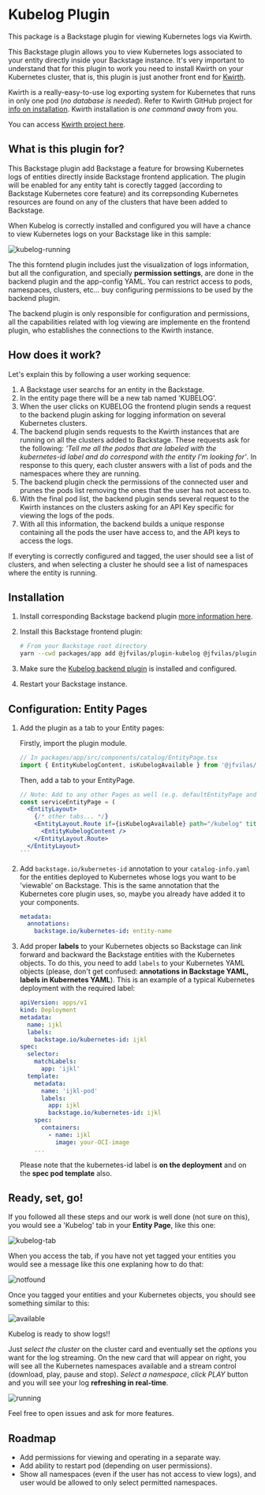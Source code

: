 # Kubelog Plugin

This package is a Backstage plugin for viewing Kubernetes logs via Kwirth.

This Backstage plugin allows you to view Kubernetes logs associated to your entity directly inside your Backstage instance. It's very important to understand that for this plugin to work you need to install Kwirth on your Kubernetes cluster, that is, this plugin is just another front end for [Kwirth](https://jfvilaspersonal.github.io/kwirth).

Kwirth is a really-easy-to-use log exporting system for Kubernetes that runs in only one pod (*no database is needed*). Refer to Kwirth GitHub project for [info on installation](https://github.com/jfvilasPersonal/kwirth?tab=readme-ov-file#installation). Kwirth installation is *one command away* from you.

You can access [Kwirth project here](https://github.com/jfvilasPersonal/kwirth).

## What is this plugin for?
This Backstage plugin add Backstage a feature for browsing Kubernetes logs of entities directly inside Backstage frontend application. The plugin will be enabled for any entity taht is corectly tagged (according to Backstage Kubernetes core feature) and its correpsonding Kubernetes resources are found on any of the clusters that have been added to Backstage.

When Kubelog is correctly installed and configured you will have a chance to view Kubernetes logs on your Backstage like in this sample:

![kubelog-running](./images/kubelog-running.png)

The this forntend plugin includes just the visualization of logs information, but all the configuration, and specially **permission settings**, are done in the backend plugin and the app-config YAML. You can restrict access to pods, namespaces, clusters, etc... buy configuring permissions to be used by the backend plugin.

The backend plugin is only responsible for configuration and permissions, all the capabilities related with log viewing are implemente en the frontend plugin, who establishes the connections to the Kwirth instance.


## How does it work?
Let's explain this by following a user working sequence:

1. A Backstage user searchs for an entity in the Backstage.
2. In the entity page there will be a new tab named 'KUBELOG'.
3. When the user clicks on KUBELOG the frontend plugin sends a request to the backend plugin asking for logging information on several Kubernetes clusters.
4. The backend plugin sends requests to the Kwirth instances that are running on all the clusters added to Backstage. These requests ask for the following: *'Tell me all the podos that are labeled with the kubernetes-id label and do correspond with the entity I'm looking for'*. In response to this query, each cluster answers with a list of pods and the namespaces where they are running.
5. The backend plugin check the permissions of the connected user and prunes the pods list removing the ones that the user has not access to.
6. With the final pod list, the backend plugin sends several request to the Kwirth instances on the clusters asking for an API Key specific for viewing the logs of the pods.
7. With all this information, the backend builds a unique response containing all the pods the user have access to, and the API keys to access the logs.

If everyting is correctly configured and tagged, the user should see a list of clusters, and when selecting a cluster he should see a list of namespaces where the entity is running.

## Installation
1. Install corresponding Backstage backend plugin [more information here](https://www.npmjs.com/package/@jfvilas/plugin-kubelog-backend).

2. Install this Backstage frontend plugin:

    ```bash
    # From your Backstage root directory
    yarn --cwd packages/app add @jfvilas/plugin-kubelog @jfvilas/plugin-kubelog-common
    ```

3. Make sure the [Kubelog backend plugin](https://www.npmjs.com/package/@jfvilas/plugin-kubelog-backend#configure) is installed and configured.

4. Restart your Backstage instance.

## Configuration: Entity Pages

1. Add the plugin as a tab to your Entity pages:

    Firstly, import the plugin module.
    ```typescript
    // In packages/app/src/components/catalog/EntityPage.tsx
    import { EntityKubelogContent, isKubelogAvailable } from '@jfvilas/plugin-kubelog';
    ```

    Then, add a tab to your EntityPage.
    ````jsx
    // Note: Add to any other Pages as well (e.g. defaultEntityPage and webSiteEntityPage)
    const serviceEntityPage = (
      <EntityLayout>
        {/* other tabs... */}
        <EntityLayout.Route if={isKubelogAvailable} path="/kubelog" title="Kubelog">
          <EntityKubelogContent />
        </EntityLayout.Route>
      </EntityLayout>
    ```

2. Add `backstage.io/kubernetes-id` annotation to your `catalog-info.yaml` for the entities deployed to Kubernetes whose logs you want to be 'viewable' on Backstage. This is the same annotation that the Kubernetes core plugin uses, so, maybe you already have added it to your components.

    ```yaml
    metadata:
      annotations:
        backstage.io/kubernetes-id: entity-name
    ```

3. Add proper **labels** to your Kubernetes objects so Backstage can *link* forward and backward the Backstage entities with the Kubernetes objects. To do this, you need to add `labels` to your Kubernetes YAML objects (please, don't get confused: **annotations in Backstage YAML, labels in Kubernetes YAML**). This is an example of a typical Kubernetes deployment with the required label:

    ```yaml
    apiVersion: apps/v1
    kind: Deployment
    metadata:
      name: ijkl
      labels:
        backstage.io/kubernetes-id: ijkl
    spec:
      selector:
        matchLabels:
          app: 'ijkl'
      template:
        metadata:
          name: 'ijkl-pod'
          labels:
            app: ijkl
            backstage.io/kubernetes-id: ijkl
        spec:
          containers:
            - name: ijkl
              image: your-OCI-image
        ...    
    ```

    Please note that the kubernetes-id label is **on the deployment** and on the **spec pod template** also.

## Ready, set, go!
If you followed all these steps and our work is well done (not sure on this), you would see a 'Kubelog' tab in your **Entity Page**, like this one:

![kubelog-tab](./images/kubelog-tab.png)

When you access the tab, if you have not yet tagged your entities you would see a message like this one explaning how to do that:

![notfound](./images/kubelog-notfound.png)

Once you tagged your entities and your Kubernetes objects, you should see something similar to this:

![available](./images/kubelog-available.png)

Kubelog is ready to show logs!!

Just *select the cluster* on the cluster card and eventually set the *options* you want for the log streaming. On the new card that will appear on right, you will see all the Kubernetes namespaces available and a stream control (download, play, pause and stop). *Select a namespace*, *click PLAY* button and you will see your log **refreshing in real-time**.

![running](./images/kubelog-running.png)

Feel free to open issues and ask for more features.

##  Roadmap
 - Add permissions for viewing and operating in a separate way.
 - Add ability to restart pod (depending on user permissions).
 - Show all namespaces (even if the user has not access to view logs), and user would be allowed to only select permitted namespaces.